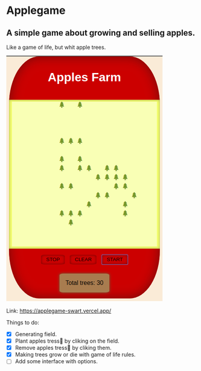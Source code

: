 # Applegame
## A simple game about growing and selling apples.

Like a game of life, but whit apple trees.

![Screenshot](screenshot.png)

Link: https://applegame-swart.vercel.app/

Things to do:
- [x] Generating field.
- [x] Plant apples tress:deciduous_tree: by cliking on the field.
- [x] Remove apples tress:deciduous_tree: by cliking them.
- [x] Making trees grow or die with game of life rules.
- [ ] Add some interface with options.